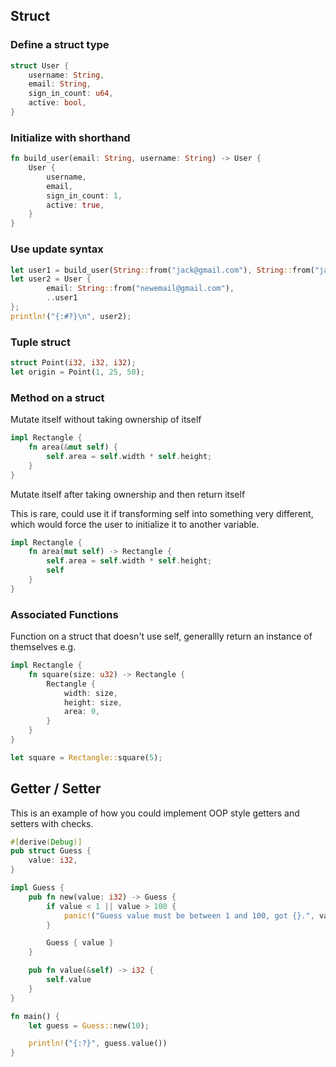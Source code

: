 
## Struct

### Define a struct type

```rust
struct User {
    username: String,
    email: String,
    sign_in_count: u64,
    active: bool,
}
```

### Initialize with shorthand

```rust
fn build_user(email: String, username: String) -> User {
    User {
        username,
        email,
        sign_in_count: 1,
        active: true,
    }
}
```

### Use update syntax

```rust
let user1 = build_user(String::from("jack@gmail.com"), String::from("jack"));
let user2 = User {
		email: String::from("newemail@gmail.com"),
		..user1
};
println!("{:#?}\n", user2);
```

### Tuple struct

```rust
struct Point(i32, i32, i32);
let origin = Point(1, 25, 50);
```

### Method on a struct

Mutate itself without taking ownership of itself

```rust
impl Rectangle {
    fn area(&mut self) {
        self.area = self.width * self.height;
    }
}
```

Mutate itself after taking ownership and then return itself

This is rare, could use it if transforming self into something very different, which would force the user to initialize it to another variable.

```rust
impl Rectangle {
    fn area(mut self) -> Rectangle {
        self.area = self.width * self.height;
        self
    }
}
```

### Associated Functions

Function on a struct that doesn't use self, generallly return an instance of themselves e.g.

```rust
impl Rectangle {
	fn square(size: u32) -> Rectangle {
		Rectangle {
			width: size,
			height: size,
			area: 0,
		}
	}
}

let square = Rectangle::square(5);
```

## Getter / Setter
This is an example of how you could implement OOP style getters and setters with checks.
```rust
#[derive(Debug)]
pub struct Guess {
    value: i32,
}

impl Guess {
    pub fn new(value: i32) -> Guess {
        if value < 1 || value > 100 {
            panic!("Guess value must be between 1 and 100, got {}.", value);
        }

        Guess { value }
    }

    pub fn value(&self) -> i32 {
        self.value
    }
}

fn main() {
    let guess = Guess::new(10);

    println!("{:?}", guess.value())
}
```